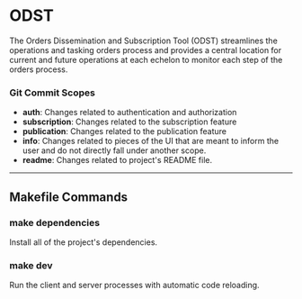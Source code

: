 # ODST

The Orders Dissemination and Subscription Tool (ODST) streamlines the operations and tasking orders process and provides a central location for current and future operations at each echelon to monitor each step of the orders process.

### Git Commit Scopes

* **auth**: Changes related to authentication and authorization
* **subscription**: Changes related to the subscription feature
* **publication**: Changes related to the publication feature
* **info**: Changes related to pieces of the UI that are meant to inform the user and do not directly fall under another scope.
* **readme**: Changes related to project's README file.

---

## Makefile Commands

### make dependencies
Install all of the project's dependencies.

### make dev
Run the client and server processes with automatic code reloading.
